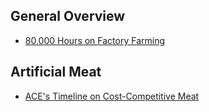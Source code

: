 <!-- TITLE: Improving Animal Welfare -->
<!-- SUBTITLE: Making the world better for nonhuman animals -->

## General Overview

* [80,000 Hours on Factory Farming](https://80000hours.org/problem-profiles/factory-farming/)

## Artificial Meat

* [ACE's Timeline on Cost-Competitive Meat](https://animalcharityevaluators.org/research/other-topics/cost-competitive-timeline/#report)